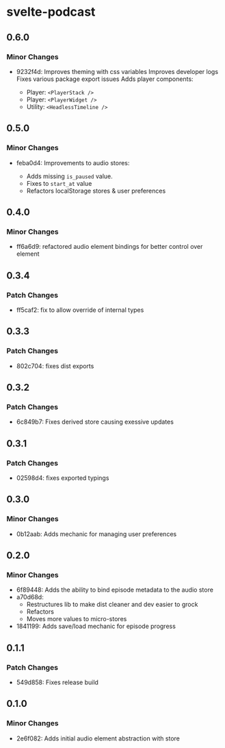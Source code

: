 # svelte-podcast

## 0.6.0

### Minor Changes

-  9232f4d: Improves theming with css variables
   Improves developer logs
   Fixes various package export issues
   Adds player components:

   -  Player: `<PlayerStack />`
   -  Player: `<PlayerWidget />`
   -  Utility: `<HeadlessTimeline />`

## 0.5.0

### Minor Changes

-  feba0d4: Improvements to audio stores:

   -  Adds missing `is_paused` value.
   -  Fixes to `start_at` value
   -  Refactors localStorage stores & user preferences

## 0.4.0

### Minor Changes

-  ff6a6d9: refactored audio element bindings for better control over element

## 0.3.4

### Patch Changes

-  ff5caf2: fix to allow override of internal types

## 0.3.3

### Patch Changes

-  802c704: fixes dist exports

## 0.3.2

### Patch Changes

-  6c849b7: Fixes derived store causing exessive updates

## 0.3.1

### Patch Changes

-  02598d4: fixes exported typings

## 0.3.0

### Minor Changes

-  0b12aab: Adds mechanic for managing user preferences

## 0.2.0

### Minor Changes

-  6f89448: Adds the ability to bind episode metadata to the audio store
-  a70d68d:
   -  Restructures lib to make dist cleaner and dev easier to grock
   -  Refactors <audio /> bindings to make it easier to change values when loading a different source
   -  Moves more values to micro-stores
-  1841199: Adds save/load mechanic for episode progress

## 0.1.1

### Patch Changes

-  549d858: Fixes release build

## 0.1.0

### Minor Changes

-  2e6f082: Adds initial audio element abstraction with store
